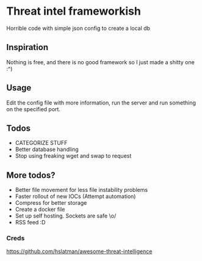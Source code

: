# Threat intel frameworkish
Horrible code with simple json config to create a local db

## Inspiration
Nothing is free, and there is no good framework so I just made a shitty one :^)

## Usage
Edit the config file with more information, run the server and run something on the specified port.

## Todos 
* CATEGORIZE STUFF
* Better database handling
* Stop using freaking wget and swap to request

## More todos?
* Better file movement for less file instability problems
* Faster rollout of new IOCs (Attempt automation)
* Compress for better storage
* Create a docker file
* Set up self hosting. Sockets are safe \o/
* RSS feed :D

### Creds
https://github.com/hslatman/awesome-threat-intelligence
